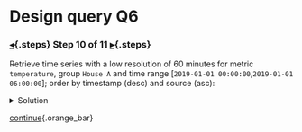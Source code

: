 <div class="top">

# Design query Q6
### [◂](command:katapod.loadPage?step9){.steps} Step 10 of 11 [▸](command:katapod.loadPage?step11){.steps}
</div>

Retrieve time series with a low resolution of 60 minutes for metric `temperature`, 
group `House A` and time range [`2019-01-01 00:00:00`,`2019-01-01 06:00:00`]; 
order by timestamp (desc) and source (asc):

<details>
  <summary>Solution</summary>

```
SELECT * 
FROM time_series.series_by_metric_low
WHERE group = 'House A'
  AND year = 2019
  AND metric = 'temperature'
  AND timestamp >= '2019-01-01 00:00:00'
  AND timestamp <= '2019-01-01 06:00:00';
```

</details>

[continue](command:katapod.loadPage?step11){.orange_bar}
